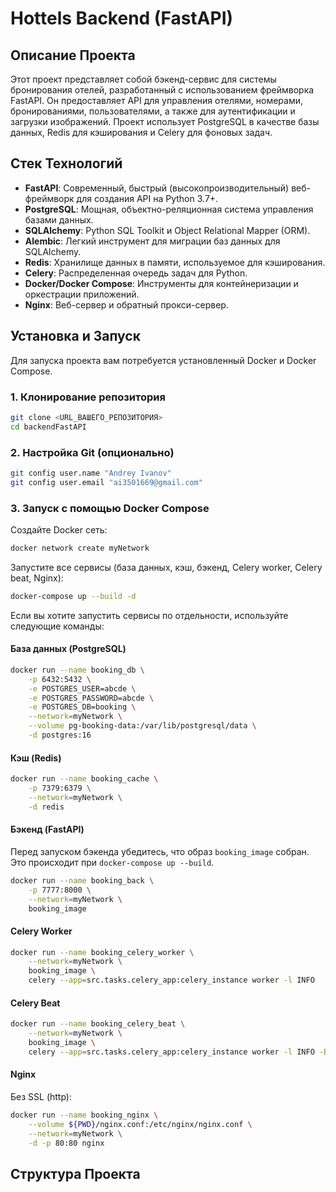 # Hottels Backend (FastAPI)

## Описание Проекта

Этот проект представляет собой бэкенд-сервис для системы бронирования отелей, разработанный с использованием фреймворка FastAPI. Он предоставляет API для управления отелями, номерами, бронированиями, пользователями, а также для аутентификации и загрузки изображений. Проект использует PostgreSQL в качестве базы данных, Redis для кэширования и Celery для фоновых задач.

## Стек Технологий

- **FastAPI**: Современный, быстрый (высокопроизводительный) веб-фреймворк для создания API на Python 3.7+.
- **PostgreSQL**: Мощная, объектно-реляционная система управления базами данных.
- **SQLAlchemy**: Python SQL Toolkit и Object Relational Mapper (ORM).
- **Alembic**: Легкий инструмент для миграции баз данных для SQLAlchemy.
- **Redis**: Хранилище данных в памяти, используемое для кэширования.
- **Celery**: Распределенная очередь задач для Python.
- **Docker/Docker Compose**: Инструменты для контейнеризации и оркестрации приложений.
- **Nginx**: Веб-сервер и обратный прокси-сервер.

## Установка и Запуск

Для запуска проекта вам потребуется установленный Docker и Docker Compose.

### 1. Клонирование репозитория

```bash
git clone <URL_ВАШЕГО_РЕПОЗИТОРИЯ>
cd backendFastAPI
```

### 2. Настройка Git (опционально)

```bash
git config user.name "Andrey Ivanov"
git config user.email "ai3501669@gmail.com"
```

### 3. Запуск с помощью Docker Compose

Создайте Docker сеть:

```bash
docker network create myNetwork
```

Запустите все сервисы (база данных, кэш, бэкенд, Celery worker, Celery beat, Nginx):

```bash
docker-compose up --build -d
```

Если вы хотите запустить сервисы по отдельности, используйте следующие команды:

#### База данных (PostgreSQL)

```bash
docker run --name booking_db \
    -p 6432:5432 \
    -e POSTGRES_USER=abcde \
    -e POSTGRES_PASSWORD=abcde \
    -e POSTGRES_DB=booking \
    --network=myNetwork \
    --volume pg-booking-data:/var/lib/postgresql/data \
    -d postgres:16
```

#### Кэш (Redis)

```bash
docker run --name booking_cache \
    -p 7379:6379 \
    --network=myNetwork \
    -d redis
```

#### Бэкенд (FastAPI)

Перед запуском бэкенда убедитесь, что образ `booking_image` собран. Это происходит при `docker-compose up --build`.

```bash
docker run --name booking_back \
    -p 7777:8000 \
    --network=myNetwork \
    booking_image
```

#### Celery Worker

```bash
docker run --name booking_celery_worker \
    --network=myNetwork \
    booking_image \
    celery --app=src.tasks.celery_app:celery_instance worker -l INFO
```

#### Celery Beat

```bash
docker run --name booking_celery_beat \
    --network=myNetwork \
    booking_image \
    celery --app=src.tasks.celery_app:celery_instance worker -l INFO -B
```

#### Nginx

Без SSL (http):

```bash
docker run --name booking_nginx \
    --volume ${PWD}/nginx.conf:/etc/nginx/nginx.conf \
    --network=myNetwork \
    -d -p 80:80 nginx
```

## Структура Проекта